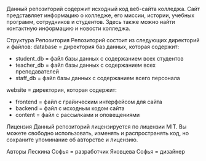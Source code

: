 Данный репозиторий содержит исходный код веб-сайта колледжа. Сайт представляет информацию о колледже, его миссии, истории, учебных программ, сотрудников и студентов. Здесь также можно найти контактную информацию и новости колледжа.

Структура Репозитория
Репозиторий состоит из следующих директорий и файлов:
database = директория баз данных, которая содержит:
 - student_db = файл базы данных с содержанием всех студентов 
 - teacher_db = файл базы данных с содержанием всех преподавателей
 - staff_db = файл базы данных с содержанием всего персонала

website = директория, которая содержит:
 - frontend = файл с грайическим интерфейсом для сайта
 - backend = файл с исходным кодом сайта
 - content = файл с рассылками и оповещениями

Лицензия
Данный репозиторий лицензируется по лицензии MIT. Вы можете свободно использовать, изменять и распространять код, но сохраните упоминание об авторстве и лицензию.

Авторы
Лескина Софья = разработчик
Яковцева Софья = дизайнер


   
   
